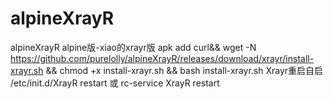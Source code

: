 # alpineXrayR
alpineXrayR
alpine版-xiao的xrayr版
apk add curl&& wget -N https://github.com/purelolly/alpineXrayR/releases/download/xrayr/install-xrayr.sh && chmod +x install-xrayr.sh && bash install-xrayr.sh
Xrayr重启自启
/etc/init.d/XrayR restart
或
rc-service XrayR restart
